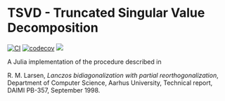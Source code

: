 # TSVD - Truncated Singular Value Decomposition

[![CI](https://github.com/JuliaLinearAlgebra/TSVD.jl/actions/workflows/CI.yml/badge.svg)](https://github.com/JuliaLinearAlgebra/TSVD.jl/actions/workflows/CI.yml)
[![codecov](https://codecov.io/gh/JuliaLinearAlgebra/TSVD.jl/branch/master/graph/badge.svg)](https://codecov.io/gh/JuliaLinearAlgebra/TSVD.jl)
[![](https://img.shields.io/badge/docs-stable-blue.svg)](https://julialinearalgebra.github.io/TSVD.jl/stable)

A Julia implementation of the procedure described in

R. M. Larsen, *Lanczos bidiagonalization with partial reorthogonalization*, Department of Computer Science, Aarhus University, Technical report, DAIMI PB-357, September 1998.
